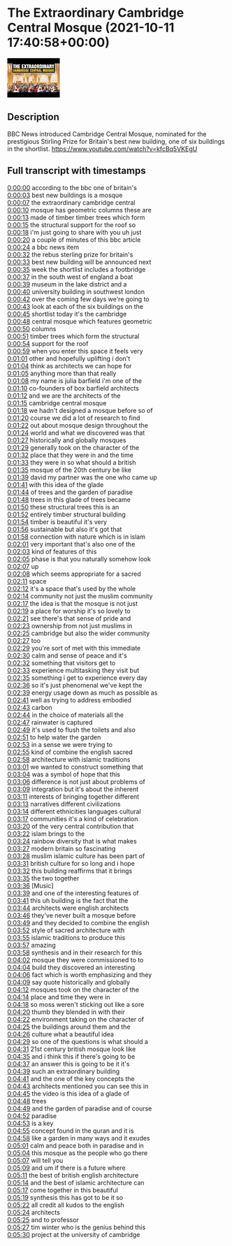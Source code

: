 # The Extraordinary Cambridge Central Mosque (2021-10-11 17:40:58+00:00)

![alt The Extraordinary Cambridge Central Mosque](CyOcGExNclY.jpg "The Extraordinary Cambridge Central Mosque")

## Description

BBC News introduced Cambridge Central Mosque, nominated for the prestigious Stirling Prize for Britain's best new building, one of six buildings in the shortlist.
https://www.youtube.com/watch?v=kfcBq5VKEgU



## Full transcript with timestamps

[0:00:00](https://youtu.be/CyOcGExNclY?t=0) according to the bbc one of britain's  
[0:00:03](https://youtu.be/CyOcGExNclY?t=3) best new buildings is a mosque  
[0:00:07](https://youtu.be/CyOcGExNclY?t=7) the extraordinary cambridge central  
[0:00:10](https://youtu.be/CyOcGExNclY?t=10) mosque has geometric columns these are  
[0:00:13](https://youtu.be/CyOcGExNclY?t=13) made of timber timber trees which form  
[0:00:15](https://youtu.be/CyOcGExNclY?t=15) the structural support for the roof so  
[0:00:18](https://youtu.be/CyOcGExNclY?t=18) i'm just going to share with you uh just  
[0:00:20](https://youtu.be/CyOcGExNclY?t=20) a couple of minutes of this bbc article  
[0:00:24](https://youtu.be/CyOcGExNclY?t=24) a bbc news item  
[0:00:32](https://youtu.be/CyOcGExNclY?t=32) the rebus sterling prize for britain's  
[0:00:33](https://youtu.be/CyOcGExNclY?t=33) best new building will be announced next  
[0:00:35](https://youtu.be/CyOcGExNclY?t=35) week the shortlist includes a footbridge  
[0:00:37](https://youtu.be/CyOcGExNclY?t=37) in the south west of england a boat  
[0:00:39](https://youtu.be/CyOcGExNclY?t=39) museum in the lake district and a  
[0:00:40](https://youtu.be/CyOcGExNclY?t=40) university building in southwest london  
[0:00:42](https://youtu.be/CyOcGExNclY?t=42) over the coming few days we're going to  
[0:00:43](https://youtu.be/CyOcGExNclY?t=43) look at each of the six buildings on the  
[0:00:45](https://youtu.be/CyOcGExNclY?t=45) shortlist today it's the cambridge  
[0:00:48](https://youtu.be/CyOcGExNclY?t=48) central mosque which features geometric  
[0:00:50](https://youtu.be/CyOcGExNclY?t=50) columns  
[0:00:51](https://youtu.be/CyOcGExNclY?t=51) timber trees which form the structural  
[0:00:54](https://youtu.be/CyOcGExNclY?t=54) support for the roof  
[0:00:59](https://youtu.be/CyOcGExNclY?t=59) when you enter this space it feels very  
[0:01:01](https://youtu.be/CyOcGExNclY?t=61) other and hopefully uplifting i don't  
[0:01:04](https://youtu.be/CyOcGExNclY?t=64) think as architects we can hope for  
[0:01:05](https://youtu.be/CyOcGExNclY?t=65) anything more than that really  
[0:01:08](https://youtu.be/CyOcGExNclY?t=68) my name is julia barfield i'm one of the  
[0:01:10](https://youtu.be/CyOcGExNclY?t=70) co-founders of box barfield architects  
[0:01:12](https://youtu.be/CyOcGExNclY?t=72) and we are the architects of the  
[0:01:15](https://youtu.be/CyOcGExNclY?t=75) cambridge central mosque  
[0:01:18](https://youtu.be/CyOcGExNclY?t=78) we hadn't designed a mosque before so of  
[0:01:20](https://youtu.be/CyOcGExNclY?t=80) course we did a lot of research to find  
[0:01:22](https://youtu.be/CyOcGExNclY?t=82) out about mosque design throughout the  
[0:01:24](https://youtu.be/CyOcGExNclY?t=84) world and what we discovered was that  
[0:01:27](https://youtu.be/CyOcGExNclY?t=87) historically and globally mosques  
[0:01:29](https://youtu.be/CyOcGExNclY?t=89) generally took on the character of the  
[0:01:32](https://youtu.be/CyOcGExNclY?t=92) place that they were in and the time  
[0:01:33](https://youtu.be/CyOcGExNclY?t=93) they were in so what should a british  
[0:01:35](https://youtu.be/CyOcGExNclY?t=95) mosque of the 20th century be like  
[0:01:39](https://youtu.be/CyOcGExNclY?t=99) david my partner was the one who came up  
[0:01:41](https://youtu.be/CyOcGExNclY?t=101) with this idea of the glade  
[0:01:44](https://youtu.be/CyOcGExNclY?t=104) of trees and the garden of paradise  
[0:01:48](https://youtu.be/CyOcGExNclY?t=108) trees in this glade of trees became  
[0:01:50](https://youtu.be/CyOcGExNclY?t=110) these structural trees this is an  
[0:01:52](https://youtu.be/CyOcGExNclY?t=112) entirely timber structural building  
[0:01:54](https://youtu.be/CyOcGExNclY?t=114) timber is beautiful it's very  
[0:01:56](https://youtu.be/CyOcGExNclY?t=116) sustainable but also it's got that  
[0:01:58](https://youtu.be/CyOcGExNclY?t=118) connection with nature which is in islam  
[0:02:01](https://youtu.be/CyOcGExNclY?t=121) very important that's also one of the  
[0:02:03](https://youtu.be/CyOcGExNclY?t=123) kind of features of this  
[0:02:05](https://youtu.be/CyOcGExNclY?t=125) phase is that you naturally somehow look  
[0:02:07](https://youtu.be/CyOcGExNclY?t=127) up  
[0:02:08](https://youtu.be/CyOcGExNclY?t=128) which seems appropriate for a sacred  
[0:02:11](https://youtu.be/CyOcGExNclY?t=131) space  
[0:02:12](https://youtu.be/CyOcGExNclY?t=132) it's a space that's used by the whole  
[0:02:14](https://youtu.be/CyOcGExNclY?t=134) community not just the muslim community  
[0:02:17](https://youtu.be/CyOcGExNclY?t=137) the idea is that the mosque is not just  
[0:02:19](https://youtu.be/CyOcGExNclY?t=139) a place for worship it's so lovely to  
[0:02:21](https://youtu.be/CyOcGExNclY?t=141) see there's that sense of pride and  
[0:02:23](https://youtu.be/CyOcGExNclY?t=143) ownership from not just muslims in  
[0:02:25](https://youtu.be/CyOcGExNclY?t=145) cambridge but also the wider community  
[0:02:27](https://youtu.be/CyOcGExNclY?t=147) too  
[0:02:29](https://youtu.be/CyOcGExNclY?t=149) you're sort of met with this immediate  
[0:02:30](https://youtu.be/CyOcGExNclY?t=150) calm and sense of peace and it's  
[0:02:32](https://youtu.be/CyOcGExNclY?t=152) something that visitors get to  
[0:02:33](https://youtu.be/CyOcGExNclY?t=153) experience multitasking they visit but  
[0:02:35](https://youtu.be/CyOcGExNclY?t=155) something i get to experience every day  
[0:02:36](https://youtu.be/CyOcGExNclY?t=156) so it's just phenomenal we've kept the  
[0:02:39](https://youtu.be/CyOcGExNclY?t=159) energy usage down as much as possible as  
[0:02:41](https://youtu.be/CyOcGExNclY?t=161) well as trying to address embodied  
[0:02:43](https://youtu.be/CyOcGExNclY?t=163) carbon  
[0:02:44](https://youtu.be/CyOcGExNclY?t=164) in the choice of materials all the  
[0:02:47](https://youtu.be/CyOcGExNclY?t=167) rainwater is captured  
[0:02:49](https://youtu.be/CyOcGExNclY?t=169) it's used to flush the toilets and also  
[0:02:51](https://youtu.be/CyOcGExNclY?t=171) to help water the garden  
[0:02:53](https://youtu.be/CyOcGExNclY?t=173) in a sense we were trying to  
[0:02:55](https://youtu.be/CyOcGExNclY?t=175) kind of combine the english sacred  
[0:02:58](https://youtu.be/CyOcGExNclY?t=178) architecture with islamic traditions  
[0:03:01](https://youtu.be/CyOcGExNclY?t=181) we wanted to construct something that  
[0:03:04](https://youtu.be/CyOcGExNclY?t=184) was a symbol of hope that this  
[0:03:06](https://youtu.be/CyOcGExNclY?t=186) difference is not just about problems of  
[0:03:09](https://youtu.be/CyOcGExNclY?t=189) integration but it's about the inherent  
[0:03:11](https://youtu.be/CyOcGExNclY?t=191) interests of bringing together different  
[0:03:13](https://youtu.be/CyOcGExNclY?t=193) narratives different civilizations  
[0:03:14](https://youtu.be/CyOcGExNclY?t=194) different ethnicities languages cultural  
[0:03:17](https://youtu.be/CyOcGExNclY?t=197) communities it's a kind of celebration  
[0:03:20](https://youtu.be/CyOcGExNclY?t=200) of the very central contribution that  
[0:03:22](https://youtu.be/CyOcGExNclY?t=202) islam brings to the  
[0:03:24](https://youtu.be/CyOcGExNclY?t=204) rainbow diversity that is what makes  
[0:03:27](https://youtu.be/CyOcGExNclY?t=207) modern britain so fascinating  
[0:03:28](https://youtu.be/CyOcGExNclY?t=208) muslim islamic culture has been part of  
[0:03:31](https://youtu.be/CyOcGExNclY?t=211) british culture for so long and i hope  
[0:03:32](https://youtu.be/CyOcGExNclY?t=212) this building reaffirms that it brings  
[0:03:35](https://youtu.be/CyOcGExNclY?t=215) the two together  
[0:03:36](https://youtu.be/CyOcGExNclY?t=216) [Music]  
[0:03:39](https://youtu.be/CyOcGExNclY?t=219) and one of the interesting features of  
[0:03:41](https://youtu.be/CyOcGExNclY?t=221) this uh building is the fact that the  
[0:03:44](https://youtu.be/CyOcGExNclY?t=224) architects were english architects  
[0:03:46](https://youtu.be/CyOcGExNclY?t=226) they've never built a mosque before  
[0:03:49](https://youtu.be/CyOcGExNclY?t=229) and they decided to combine the english  
[0:03:52](https://youtu.be/CyOcGExNclY?t=232) style of sacred architecture with  
[0:03:55](https://youtu.be/CyOcGExNclY?t=235) islamic traditions to produce this  
[0:03:57](https://youtu.be/CyOcGExNclY?t=237) amazing  
[0:03:58](https://youtu.be/CyOcGExNclY?t=238) synthesis and in their research for this  
[0:04:02](https://youtu.be/CyOcGExNclY?t=242) mosque they were commissioned to to  
[0:04:04](https://youtu.be/CyOcGExNclY?t=244) build they discovered an interesting  
[0:04:06](https://youtu.be/CyOcGExNclY?t=246) fact which is worth emphasizing and they  
[0:04:09](https://youtu.be/CyOcGExNclY?t=249) say quote historically and globally  
[0:04:12](https://youtu.be/CyOcGExNclY?t=252) mosques took on the character of the  
[0:04:14](https://youtu.be/CyOcGExNclY?t=254) place and time they were in  
[0:04:18](https://youtu.be/CyOcGExNclY?t=258) so moss weren't sticking out like a sore  
[0:04:20](https://youtu.be/CyOcGExNclY?t=260) thumb they blended in with their  
[0:04:22](https://youtu.be/CyOcGExNclY?t=262) environment taking on the character of  
[0:04:25](https://youtu.be/CyOcGExNclY?t=265) the buildings around them and the  
[0:04:26](https://youtu.be/CyOcGExNclY?t=266) culture what a beautiful idea  
[0:04:29](https://youtu.be/CyOcGExNclY?t=269) so one of the questions is what should a  
[0:04:31](https://youtu.be/CyOcGExNclY?t=271) 21st century british mosque look like  
[0:04:35](https://youtu.be/CyOcGExNclY?t=275) and i think this if there's going to be  
[0:04:37](https://youtu.be/CyOcGExNclY?t=277) an answer this is going to be it it's  
[0:04:39](https://youtu.be/CyOcGExNclY?t=279) such an extraordinary building  
[0:04:41](https://youtu.be/CyOcGExNclY?t=281) and the one of the key concepts the  
[0:04:43](https://youtu.be/CyOcGExNclY?t=283) architects mentioned you can see this in  
[0:04:45](https://youtu.be/CyOcGExNclY?t=285) the video is this idea of a glade of  
[0:04:48](https://youtu.be/CyOcGExNclY?t=288) trees  
[0:04:49](https://youtu.be/CyOcGExNclY?t=289) and the garden of paradise and of course  
[0:04:52](https://youtu.be/CyOcGExNclY?t=292) paradise  
[0:04:53](https://youtu.be/CyOcGExNclY?t=293) is a key  
[0:04:55](https://youtu.be/CyOcGExNclY?t=295) concept found in the quran and it is  
[0:04:58](https://youtu.be/CyOcGExNclY?t=298) like a garden in many ways and it exudes  
[0:05:01](https://youtu.be/CyOcGExNclY?t=301) calm and peace both in paradise and in  
[0:05:04](https://youtu.be/CyOcGExNclY?t=304) this mosque as the people who go there  
[0:05:07](https://youtu.be/CyOcGExNclY?t=307) will tell you  
[0:05:09](https://youtu.be/CyOcGExNclY?t=309) and um if there is a future where  
[0:05:11](https://youtu.be/CyOcGExNclY?t=311) the best of british english architecture  
[0:05:14](https://youtu.be/CyOcGExNclY?t=314) and the best of islamic architecture can  
[0:05:17](https://youtu.be/CyOcGExNclY?t=317) come together in this beautiful  
[0:05:19](https://youtu.be/CyOcGExNclY?t=319) synthesis this has got to be it so  
[0:05:22](https://youtu.be/CyOcGExNclY?t=322) all credit all kudos to the english  
[0:05:24](https://youtu.be/CyOcGExNclY?t=324) architects  
[0:05:25](https://youtu.be/CyOcGExNclY?t=325) and to professor  
[0:05:27](https://youtu.be/CyOcGExNclY?t=327) tim winter who is the genius behind this  
[0:05:30](https://youtu.be/CyOcGExNclY?t=330) project at the university of cambridge  
